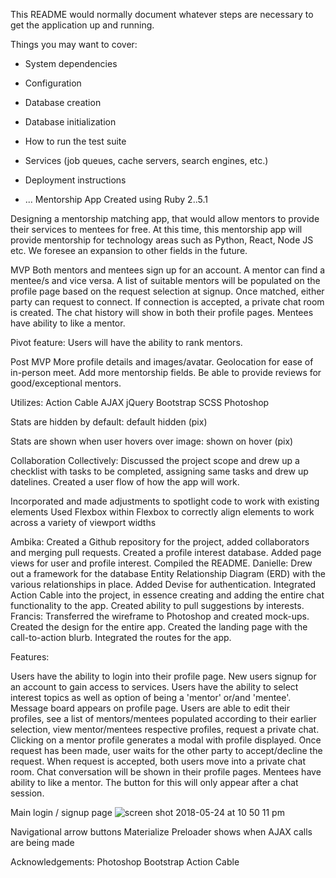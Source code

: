 
This README would normally document whatever steps are necessary to get the
application up and running.

Things you may want to cover:

* System dependencies

* Configuration

* Database creation

* Database initialization

* How to run the test suite

* Services (job queues, cache servers, search engines, etc.)

* Deployment instructions

* ...
Mentorship App
Created using Ruby 2..5.1

Designing a mentorship matching app, that would allow mentors to provide their services to mentees for free.  At this time, this mentorship app will provide mentorship for technology areas such as Python, React, Node JS etc.  We foresee an expansion to other fields in the future.

MVP
Both mentors and mentees sign up for an account.
A mentor can find a mentee/s and vice versa.
A list of suitable mentors will be populated on the profile page based on the request selection at signup. 
Once matched, either party can request to connect.
If connection is accepted, a private chat room is created.
The chat history will show in both their profile pages.
Mentees have ability to like a mentor. 

Pivot feature:
Users will have the ability to rank mentors.


Post MVP
More profile details and images/avatar.
Geolocation for ease of in-person meet.
Add more mentorship fields.
Be able to provide reviews for good/exceptional mentors. 


Utilizes:
Action Cable
AJAX
jQuery
Bootstrap
SCSS
Photoshop


Stats are hidden by default: default hidden (pix)

Stats are shown when user hovers over image: shown on hover (pix)


Collaboration
Collectively:
Discussed the project scope and drew up a checklist with tasks to be completed, assigning same tasks and drew up datelines.
Created a user flow of how the app will work. 

Incorporated and made adjustments to spotlight code to work with existing elements
Used Flexbox within Flexbox to correctly align elements to work across a variety of viewport widths

Ambika:
Created a Github repository for the project, added collaborators and merging pull requests.
Created a profile interest database.
Added page views for user and profile interest.
Compiled the README.
Danielle:
Drew out a framework for the database Entity Relationship Diagram (ERD) with the various relationships in place.
Added Devise for authentication.
Integrated Action Cable into the project, in essence creating and adding the entire chat functionality to the app.
Created ability to pull suggestions by interests.
Francis:
Transferred the wireframe to Photoshop and created mock-ups.
Created the design for the entire app.
Created the landing page with the call-to-action blurb.
Integrated the routes for the app.


Features:

Users have the ability to login into their profile page. New users signup for an account to gain access to services.
Users have the ability to select interest topics as well as option of being a 'mentor' or/and 'mentee'.
Message board appears on profile page.
Users are able to edit their profiles, see a list of mentors/mentees populated according to their earlier selection, view mentor/mentees respective profiles, request a private chat.
Clicking on a mentor profile generates a modal with profile displayed.
Once request has been made, user waits for the other party to accept/decline the request. 
When request is accepted, both users move into a private chat room.
Chat conversation will be shown in their profile pages.
Mentees have ability to like a mentor. The button for this will only appear after a chat session.


Main login / signup page
![screen shot 2018-05-24 at 10 50 11 pm](https://user-images.githubusercontent.com/29616111/40524310-f2295fac-5fa7-11e8-8dfa-edb686eecd39.png)


Navigational arrow buttons
Materialize Preloader shows when AJAX calls are being made

Acknowledgements:
Photoshop
Bootstrap
Action Cable
